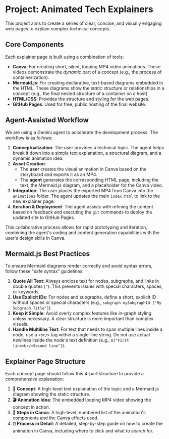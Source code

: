 # Project: Animated Tech Explainers

This project aims to create a series of clear, concise, and visually engaging web pages to explain complex technical concepts.

## Core Components

Each explainer page is built using a combination of tools:

-   **Canva**: For creating short, silent, looping MP4 video animations. These videos demonstrate the *dynamic* part of a concept (e.g., the process of containerization).
-   **Mermaid.js**: For creating declarative, text-based diagrams embedded in the HTML. These diagrams show the *static* structure or relationships in a concept (e.g., the final nested structure of a container on a host).
-   **HTML/CSS**: Provides the structure and styling for the web pages.
-   **GitHub Pages**: Used for free, public hosting of the final website.

## Agent-Assisted Workflow

We are using a Gemini agent to accelerate the development process. The workflow is as follows:

1.  **Conceptualization**: The user provides a technical topic. The agent helps break it down into a simple text explanation, a structural diagram, and a dynamic animation idea.
2.  **Asset Creation**:
    *   The **user** creates the visual animation in Canva based on the storyboard and exports it as an MP4.
    *   The **agent** generates the corresponding HTML page, including the text, the Mermaid.js diagram, and a placeholder for the Canva video.
3.  **Integration**: The user places the exported MP4 from Canva into the `animations` folder. The agent updates the main `index.html` to link to the new explainer page.
4.  **Iteration & Deployment**: The agent assists with refining the content based on feedback and executing the `git` commands to deploy the updated site to GitHub Pages.

This collaborative process allows for rapid prototyping and iteration, combining the agent's coding and content generation capabilities with the user's design skills in Canva.

## Mermaid.js Best Practices

To ensure Mermaid diagrams render correctly and avoid syntax errors, follow these "safe syntax" guidelines:

1.  **Quote All Text**: Always enclose text for nodes, subgraphs, and links in double quotes (`"`). This prevents issues with special characters, spaces, or keywords.
2.  **Use Explicit IDs**: For nodes and subgraphs, define a short, explicit ID without spaces or special characters (e.g., `subgraph mySubgraphId ["My Subgraph Title"]`).
3.  **Keep it Simple**: Avoid overly complex features like in-graph styling unless necessary. A clear structure is more important than complex visuals.
4.  **Handle Multiline Text**: For text that needs to span multiple lines inside a node, use a `<br/>` tag within a single-line string. Do not use actual newlines inside the node's text definition (e.g., `A["First line<br/>Second line"]`).

## Explainer Page Structure

Each concept page should follow this 4-part structure to provide a comprehensive explanation:

1.  **🧠 Concept**: A high-level text explanation of the topic and a Mermaid.js diagram showing the static structure.
2.  **🎬 Animation Idea**: The embedded looping MP4 video showing the concept in action.
3.  **📝 Steps in Canva**: A high-level, numbered list of the animation's components and the Canva effects used.
4.  **🖱️ Process in Detail**: A detailed, step-by-step guide on how to create the animation in Canva, including where to click and what to search for.
